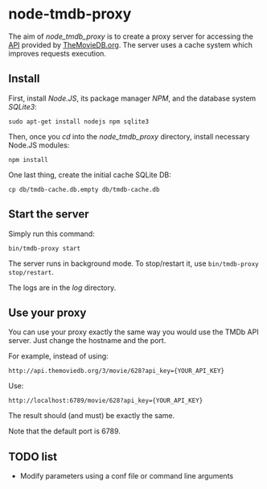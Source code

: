 node-tmdb-proxy
===============

The aim of *node_tmdb_proxy* is to create a proxy server for accessing the [API](http://docs.themoviedb.apiary.io/) provided by [TheMovieDB.org](http://www.themoviedb.org/). The server uses a cache system which improves requests execution.

Install
-------

First, install *Node.JS*, its package manager *NPM*, and the database system *SQLite3*:

```
sudo apt-get install nodejs npm sqlite3
```

Then, once you *cd* into the *node_tmdb_proxy* directory, install necessary Node.JS modules:

```
npm install
```

One last thing, create the initial cache SQLite DB:

```
cp db/tmdb-cache.db.empty db/tmdb-cache.db
```

Start the server
----------------

Simply run this command:

```
bin/tmdb-proxy start
```

The server runs in background mode. To stop/restart it, use ```bin/tmdb-proxy stop/restart```.

The logs are in the _log_ directory.

Use your proxy
--------------

You can use your proxy exactly the same way you would use the TMDb API server. Just change
the hostname and the port.

For example, instead of using:

```http://api.themoviedb.org/3/movie/628?api_key={YOUR_API_KEY}```

Use:

```http://localhost:6789/movie/628?api_key={YOUR_API_KEY}```

The result should (and must) be exactly the same.

Note that the default port is 6789. 

TODO list
---------

* Modify parameters using a conf file or command line arguments

